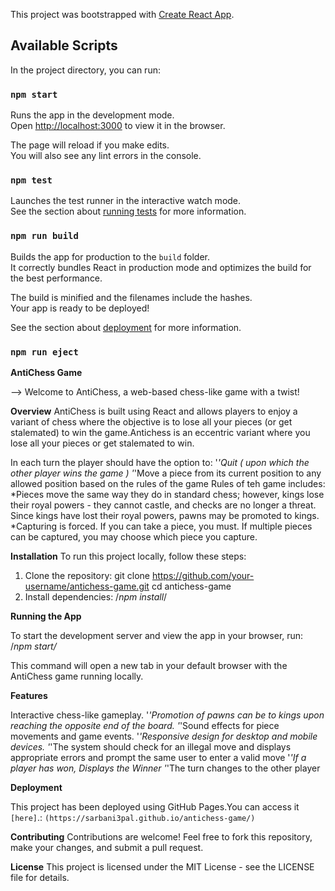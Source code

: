 This project was bootstrapped with [Create React App](https://github.com/facebook/create-react-app).

## Available Scripts

In the project directory, you can run:

### `npm start`

Runs the app in the development mode.<br />
Open [http://localhost:3000](http://localhost:3000) to view it in the browser.

The page will reload if you make edits.<br />
You will also see any lint errors in the console.

### `npm test`

Launches the test runner in the interactive watch mode.<br />
See the section about [running tests](https://facebook.github.io/create-react-app/docs/running-tests) for more information.

### `npm run build`

Builds the app for production to the `build` folder.<br />
It correctly bundles React in production mode and optimizes the build for the best performance.

The build is minified and the filenames include the hashes.<br />
Your app is ready to be deployed!

See the section about [deployment](https://facebook.github.io/create-react-app/docs/deployment) for more information.

### `npm run eject`

**AntiChess Game**

--> Welcome to AntiChess, a web-based chess-like game with a twist!

**Overview**
AntiChess is built using React and allows players to enjoy a variant of chess where the objective is to lose all your pieces  (or get stalemated) to win the game.Antichess is an eccentric variant where you lose all your pieces or get stalemated to win.

In each turn the player should have the option to: 
'*'Quit ( upon which the other player wins the game ) 
'*'Move a piece from its current position to any allowed position based on the rules of the game
Rules of teh game includes:
*Pieces move the same way they do in standard chess; however, kings lose their royal powers - they cannot castle, and checks are no longer a threat. Since kings have lost their royal powers, pawns may be promoted to kings.
*Capturing is forced. If you can take a piece, you must. If multiple pieces can be captured, you may choose which piece you capture.



**Installation**
To run this project locally, follow these steps:

1. Clone the repository:
   git clone https://github.com/your-username/antichess-game.git
   cd antichess-game
2. Install dependencies:
   /_npm install_/

**Running the App**

To start the development server and view the app in your browser, run:
/_npm start/_

This command will open a new tab in your default browser with the AntiChess game running locally.

**Features**

Interactive chess-like gameplay.
'*'Promotion of pawns can be to kings upon reaching the opposite end of the board.
'*'Sound effects for piece movements and game events.
'*'Responsive design for desktop and mobile devices.
'*'The system should check for an illegal move and displays appropriate errors and prompt the same user to enter a valid move
'*'If a player has won, Displays the Winner
'*'The turn changes to the other player

**Deployment**

This project has been deployed using GitHub Pages.You can access it `[here]`.: `(https://sarbani3pal.github.io/antichess-game/)`

**Contributing**
Contributions are welcome! Feel free to fork this repository, make your changes, and submit a pull request.

**License**
This project is licensed under the MIT License - see the LICENSE file for details.
